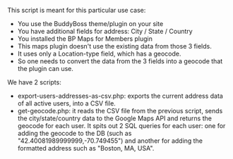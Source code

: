 This script is meant for this particular use case:

- You use the BuddyBoss theme/plugin on your site
- You have additional fields for address: City / State / Country
- You installed the BP Maps for Members plugin
- This maps plugin doesn't use the existing data from those 3 fields.
- It uses only a Location-type field, which has a geocode.
- So one needs to convert the data from the 3 fields into a geocode that the plugin can use.

We have 2 scripts:

- export-users-addresses-as-csv.php: exports the current address data of all active users, into a CSV file.
- get-geocode.php: it reads the CSV file from the previous script, sends the city/state/country data to the Google Maps API and returns the geocode for each user. It spits out 2 SQL queries for each user: one for adding the geocode to the DB (such as "42.40081989999999,-70.749455") and another for adding the formatted address such as "Boston, MA, USA".


